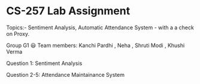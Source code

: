 # CS-257 Lab Assignment

Topics:- Sentiment Analysis, Automatic Attendance System - with a a check on Proxy.


Group G1 😃
Team members:
Kanchi Pardhi ,
Neha ,
Shruti Modi ,
Khushi Verma

Question 1: Sentiment Analysis

Question 2-5: Attendance Maintainance System

